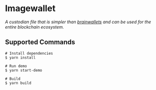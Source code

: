 # Imagewallet

_A custodian file that is simpler than [brainwallets](https://en.bitcoin.it/wiki/Brainwallet) and can be used for the entire blockchain ecosystem._

## Supported Commands

```
# Install dependencies
$ yarn install

# Run demo
$ yarn start-demo

# Build
$ yarn build
```
